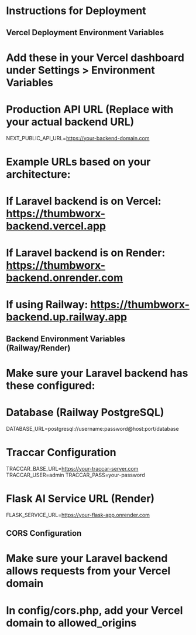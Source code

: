 # Instructions for Deployment

## Vercel Deployment Environment Variables
# Add these in your Vercel dashboard under Settings > Environment Variables

# Production API URL (Replace with your actual backend URL)
NEXT_PUBLIC_API_URL=https://your-backend-domain.com

# Example URLs based on your architecture:
# If Laravel backend is on Vercel: https://thumbworx-backend.vercel.app
# If Laravel backend is on Render: https://thumbworx-backend.onrender.com
# If using Railway: https://thumbworx-backend.up.railway.app

## Backend Environment Variables (Railway/Render)
# Make sure your Laravel backend has these configured:

# Database (Railway PostgreSQL)
DATABASE_URL=postgresql://username:password@host:port/database

# Traccar Configuration
TRACCAR_BASE_URL=https://your-traccar-server.com
TRACCAR_USER=admin
TRACCAR_PASS=your-password

# Flask AI Service URL (Render)
FLASK_SERVICE_URL=https://your-flask-app.onrender.com

## CORS Configuration
# Make sure your Laravel backend allows requests from your Vercel domain
# In config/cors.php, add your Vercel domain to allowed_origins
